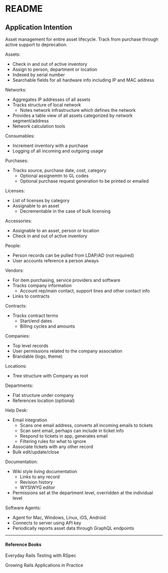 # README

## Application Intention

Asset management for entire asset lifecycle. Track from purchase through active support to deprecation.

Assets:

* Check in and out of active inventory
* Assign to person, department or location
* Indexed by serial number
* Searchable fields for all hardware info including IP and MAC address

Networks:

* Aggregates IP addresses of all assets
* Tracks structure of local network
  * Notes network infrastructure which defines the network
* Provides a table view of all assets categorized by network segment/address
* Network calculation tools

Consumables:

* Increment inventory with a purchase
* Logging of all incoming and outgoing usage

Purchases:

* Tracks source, purchase date, cost, category
  * Optional assignemtn to GL codes
  * Optional purchase request generation to be printed or emailed

Licenses:

* List of licenses by category
* Assignable to an asset
  * Decrementable in the case of bulk licensing

Accessories:

* Assignable to an asset, person or location
* Check in and out of active inventory

People:

* Person records can be pulled from LDAP/AD (not required)
* User accounts reference a person always

Vendors:

* For item purchasing, service providers and software
* Tracks company information
  * Account rep/main contact, support lines and other contact info
* Links to contracts

Contracts:

* Tracks contract terms
  * Start/end dates
  * Billing cycles and amounts

Companies:

* Top level records
* User permissions related to the company association
* Brandable (logo, theme)

Locations:

* Tree structure with Company as root

Departments:

* Flat structure under company
* References location (optional)

Help Desk:

* Email integration
  * Scans one email address, converts all incoming emails to tickets
  * Scan sent email, perhaps can include in ticket info
  * Respond to tickets in app, generates email
  * Filtering rules for what to ignore
* Associate tickets with any other record
* Bulk edit/update/close

Documentation:

* Wiki style living documentation
  * Links to any record
  * Revision history
  * WYSIWYG editor
* Permissions set at the department level, overridden at the individual level

Software Agents:

* Agent for Mac, Windows, Linux, iOS, Android
* Connects to server using API key
* Periodically reports asset data through GraphQL endpoints

---

#### Reference Books

Everyday Rails Testing with RSpec

Growing Rails Applications in Practice
